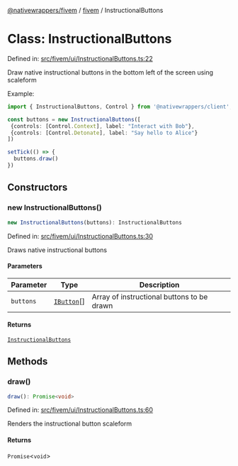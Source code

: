 [@nativewrappers/fivem](../../README.md) / [fivem](../README.md) / InstructionalButtons

# Class: InstructionalButtons

Defined in: [src/fivem/ui/InstructionalButtons.ts:22](https://github.com/nativewrappers/nativewrappers/blob/84be26c83fecd998aefe2c41198ac733aa3abad7/src/fivem/ui/InstructionalButtons.ts#L22)

Draw native instructional buttons in the bottom left of the screen using scaleform

Example:

```typescript
import { InstructionalButtons, Control } from '@nativewrappers/client';

const buttons = new InstructionalButtons([
 {controls: [Control.Context], label: "Interact with Bob"},
 {controls: [Control.Detonate], label: "Say hello to Alice"}
])

setTick(() => {
  buttons.draw()
})
```

## Constructors

### new InstructionalButtons()

```ts
new InstructionalButtons(buttons): InstructionalButtons
```

Defined in: [src/fivem/ui/InstructionalButtons.ts:30](https://github.com/nativewrappers/nativewrappers/blob/84be26c83fecd998aefe2c41198ac733aa3abad7/src/fivem/ui/InstructionalButtons.ts#L30)

Draws native instructional buttons

#### Parameters

| Parameter | Type | Description |
| ------ | ------ | ------ |
| `buttons` | [`IButton`](../interfaces/IButton.md)[] | Array of instructional buttons to be drawn |

#### Returns

[`InstructionalButtons`](InstructionalButtons.md)

## Methods

### draw()

```ts
draw(): Promise<void>
```

Defined in: [src/fivem/ui/InstructionalButtons.ts:60](https://github.com/nativewrappers/nativewrappers/blob/84be26c83fecd998aefe2c41198ac733aa3abad7/src/fivem/ui/InstructionalButtons.ts#L60)

Renders the instructional button scaleform

#### Returns

`Promise`\<`void`\>
